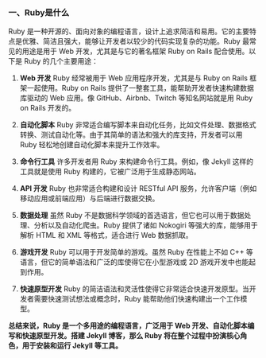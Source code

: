 ### 一、Ruby是什么
Ruby 是一种开源的、面向对象的编程语言，设计上追求简洁和易用。它的主要特点是优雅、简洁且强大，能够让开发者以较少的代码实现复杂的功能。Ruby 最常见的用途是用于 Web 开发，尤其是与它的著名框架 Ruby on Rails 配合使用。以下是 Ruby 的几个主要用途：
1. **Web 开发**
Ruby 经常被用于 Web 应用程序开发，尤其是与 Ruby on Rails 框架一起使用。Ruby on Rails 提供了一整套工具，能帮助开发者快速构建数据库驱动的 Web 应用。像 GitHub、Airbnb、Twitch 等知名网站就是用 Ruby on Rails 开发的。

2. **自动化脚本**
Ruby 非常适合编写脚本来自动化任务，比如文件处理、数据格式转换、测试自动化等。由于其简单的语法和强大的库支持，开发者可以用 Ruby 轻松地创建自动化脚本来提升工作效率。

3. **命令行工具**
许多开发者用 Ruby 来构建命令行工具。例如，像 Jekyll 这样的工具就是使用 Ruby 构建的，它被广泛用于生成静态网站。

4. **API 开发**
Ruby 也非常适合构建和设计 RESTful API 服务，允许客户端（例如移动应用或前端应用）与后端进行数据交换。

5. **数据处理**
虽然 Ruby 不是数据科学领域的首选语言，但它也可以用于数据处理、分析以及自动化爬虫。Ruby 提供了诸如 Nokogiri 等强大的库，能够用于解析 HTML 和 XML 等格式，适合进行 Web 数据抓取。

6. **游戏开发**
Ruby 可以用于开发简单的游戏。虽然 Ruby 在性能上不如 C++ 等语言，但它的简单语法和广泛的库使得它在小型游戏或 2D 游戏开发中也能起到作用。

7. **快速原型开发**
Ruby 的简洁语法和灵活性使得它非常适合快速开发原型。当开发者需要快速测试想法或概念时，Ruby 能帮助他们快速构建出一个工作模型。

**总结来说，Ruby 是一个多用途的编程语言，广泛用于 Web 开发、自动化脚本编写和快速原型开发。搭建 Jekyll 博客，那么 Ruby 将在整个过程中扮演核心角色，用于安装和运行 Jekyll 等工具。**